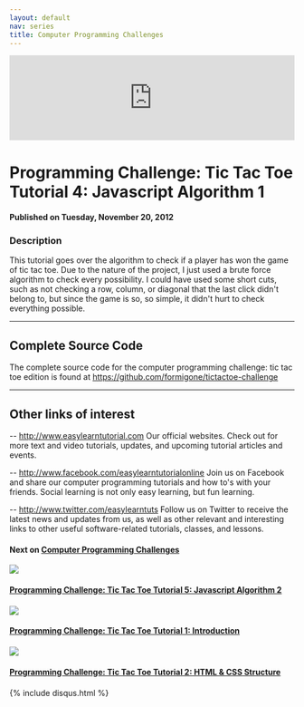 ```yaml
---
layout: default
nav: series
title: Computer Programming Challenges
---
```


<div class="container">
    <div class="row mt grid">
        <div class="mt"></div>
        <div class="row" style="margin-bottom: 20px;">
            <div class="col-sm-push-1 col-sm-10 col-md-push-2 col-md-8">
                <div class="video-container">
                    <iframe width="100%" src="https://www.youtube.com/embed/vdxW69sIIFo" frameborder="0" allowfullscreen></iframe>
                </div>
            </div>
            <div class="clearfix"></div>
            <div class="col-md-8">
                <h1>Programming Challenge: Tic Tac Toe Tutorial 4: Javascript Algorithm 1</h1>
                <h4>Published on Tuesday, November 20, 2012</h4>
                <h3>Description</h3>
                <p>This tutorial goes over the algorithm to check if a player has won the game of tic tac toe. Due to the nature of the project, I just used a brute force algorithm to check every possibility. I could have used some short cuts, such as not checking a row, column, or diagonal that the last click didn't belong to, but since the game is so, so simple, it didn't hurt to check everything possible.

----------------------------------
Complete Source Code
----------------------------------

The complete source code for the computer programming challenge: tic tac toe edition is found at https://github.com/formigone/tictactoe-challenge



--------------------------------
Other links of interest
--------------------------------

-- http://www.easylearntutorial.com Our official websites. Check out for more text and video tutorials, updates, and upcoming tutorial articles and events.

-- http://www.facebook.com/easylearntutorialonline Join us on Facebook and share our computer programming tutorials and how to's with your friends. Social learning is not only easy learning, but fun learning.

-- http://www.twitter.com/easylearntuts Follow us on Twitter to receive the latest news and updates from us, as well as other relevant and interesting links to other useful software-related tutorials, classes, and lessons.</p>
            </div>
            <div class="col-md-4">
                <h4>Next on <a href="/series/computer-programming-challenges">Computer Programming Challenges</a></h4><div class="row" style="margin-bottom: 20px">
            <div class="col-md-6">
                <a href="/series/computer-programming-challenges/programming-challenge-tic-tac-toe-tutorial-5-javascript-algorithm-2">
                    <img src="/img/blank.gif" data-echo="https://i.ytimg.com/vi/xQMha5ITR4U/hqdefault.jpg" class="img-responsive" />
                </a>
            </div>
            <div class="col-md-6">
                <h4>
                    <a href="/series/computer-programming-challenges/programming-challenge-tic-tac-toe-tutorial-5-javascript-algorithm-2">Programming Challenge: Tic Tac Toe Tutorial 5: Javascript Algorithm 2</a>
                </h4>
            </div>
        </div><div class="row" style="margin-bottom: 20px">
            <div class="col-md-6">
                <a href="/series/computer-programming-challenges/programming-challenge-tic-tac-toe-tutorial-1-introduction">
                    <img src="/img/blank.gif" data-echo="https://i.ytimg.com/vi/Uz7QU3hc-5o/hqdefault.jpg" class="img-responsive" />
                </a>
            </div>
            <div class="col-md-6">
                <h4>
                    <a href="/series/computer-programming-challenges/programming-challenge-tic-tac-toe-tutorial-1-introduction">Programming Challenge: Tic Tac Toe Tutorial 1: Introduction</a>
                </h4>
            </div>
        </div><div class="row" style="margin-bottom: 20px">
            <div class="col-md-6">
                <a href="/series/computer-programming-challenges/programming-challenge-tic-tac-toe-tutorial-2-html-css-structure">
                    <img src="/img/blank.gif" data-echo="https://i.ytimg.com/vi/EDYngknJGfc/hqdefault.jpg" class="img-responsive" />
                </a>
            </div>
            <div class="col-md-6">
                <h4>
                    <a href="/series/computer-programming-challenges/programming-challenge-tic-tac-toe-tutorial-2-html-css-structure">Programming Challenge: Tic Tac Toe Tutorial 2: HTML & CSS Structure</a>
                </h4>
            </div>
        </div>
            </div>
            <div class="col-md-8">
                {% include disqus.html %}
            </div>
        </div>
    </div>
    <div class="row mt grid"></div>
</div>

